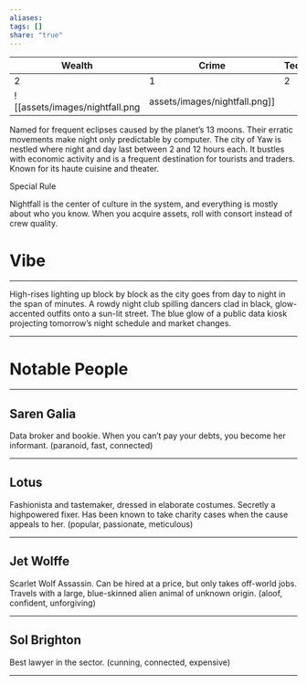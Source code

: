 ```yaml
---
aliases: 
tags: []
share: "true"
---
```

| **Wealth** | **Crime** | **Tech** | **Weird** |
| ---- | ---- | ---- | ---- |
| 2 | 1 | 2 | 1 |
![[assets/images/nightfall.png|assets/images/nightfall.png]]

Named for frequent eclipses caused by the planet’s 13 moons. Their erratic movements make night only predictable by computer. The city of Yaw is nestled where night and day last between 2 and 12 hours each. It bustles with economic activity and is a frequent destination for tourists and traders. Known for its haute cuisine and theater.

Special Rule

Nightfall is the center of culture in the system, and everything is mostly about who you know. When you acquire assets, roll with consort instead of crew quality.

# Vibe

---

High-rises lighting up block by block as the city goes from day to night in the span of minutes. A rowdy night club spilling dancers clad in black, glow-accented outfits onto a sun-lit street. The blue glow of a public data kiosk projecting tomorrow’s night schedule and market changes.

---

# Notable People

---

## Saren Galia

Data broker and bookie. When you can’t pay your debts, you become her informant. (paranoid, fast, connected)

---

## Lotus

Fashionista and tastemaker, dressed in elaborate costumes. Secretly a highpowered fixer. Has been known to take charity cases when the cause appeals to her. (popular, passionate, meticulous)

---

## Jet Wolffe

Scarlet Wolf Assassin. Can be hired at a price, but only takes off-world jobs. Travels with a large, blue-skinned alien animal of unknown origin. (aloof, confident, unforgiving)

---

## Sol Brighton 

Best lawyer in the sector. (cunning, connected, expensive)

---
